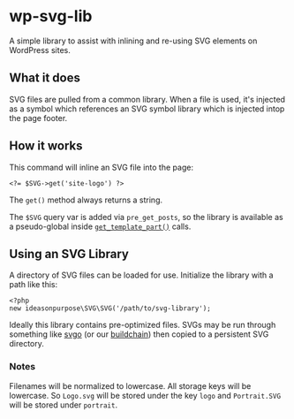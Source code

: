 # wp-svg-lib

A simple library to assist with inlining and re-using SVG elements on WordPress sites.

## What it does

SVG files are pulled from a common library. When a file is used, it's injected as a symbol which references an SVG symbol library which is injected intop the page footer.

## How it works

This command will inline an SVG file into the page:

```
<?= $SVG->get('site-logo') ?>
```

The `get()` method always returns a string.

The `$SVG` query var is added via `pre_get_posts`, so the library is available as a pseudo-global inside [`get_template_part()`][gtp] calls.

## Using an SVG Library

A directory of SVG files can be loaded for use. Initialize the library with a path like this:

```
<?php
new ideasonpurpose\SVG\SVG('/path/to/svg-library');
```

Ideally this library contains pre-optimized files. SVGs may be run through something like [svgo][] (or our [buildchain][iop buildchain]) then copied to a persistent SVG directory.

### Notes

Filenames will be normalized to lowercase. All storage keys will be lowercase. So `Logo.svg` will be stored under the key `logo` and `Portrait.SVG` will be stored under `portrait`.

<!-- TOOD: Fix that? Seems pathetic -->

[svgo]: https://www.npmjs.com/package/svgo
[iop buildchain]: https://github.com/ideasonpurpose/docker-build
[gtp]: https://developer.wordpress.org/reference/functions/get_template_part/
